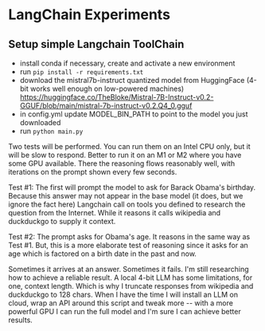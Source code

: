 # LangChain Experiments

## Setup simple Langchain ToolChain

- install conda if necessary, create and activate a new environment
- run `pip install -r requirements.txt`
- download the mistral7b-instruct quantized model from HuggingFace (4-bit works well enough on low-powered machines)
  https://huggingface.co/TheBloke/Mistral-7B-Instruct-v0.2-GGUF/blob/main/mistral-7b-instruct-v0.2.Q4_0.gguf
- in config.yml update MODEL_BIN_PATH to point to the model you just downloaded
- run `python main.py`

Two tests will be performed. You can run them on an Intel CPU only, but it will be slow to respond. Better to run it on an M1 or M2 where you have some GPU available. There the reasoning flows reasonably well, with iterations on the prompt shown every few seconds.

Test #1: The first will prompt the model to ask for Barack Obama's birthday. Because this answer may not appear in the base model (it does, but we ignore the fact here) Langchain call on tools you defined to research the question from the Internet. While it reasons it calls wikipedia and duckduckgo to supply it context.

Test #2: The prompt asks for Obama's age. It reasons in the same way as Test #1. But, this is a more elaborate test of reasoning since it asks for an age which is factored on a birth date in the past and now.

Sometimes it arrives at an answer. Sometimes it fails. I'm still researching how to achieve a reliable result. A local 4-bit LLM has some limitations, for one, context length. Which is why I truncate responses from wikipedia and duckduckgo to 128 chars. When I have the time I will install an LLM on cloud, wrap an API around this script and tweak more -- with a more powerful GPU I can run the full model and I'm sure I can achieve better results.
